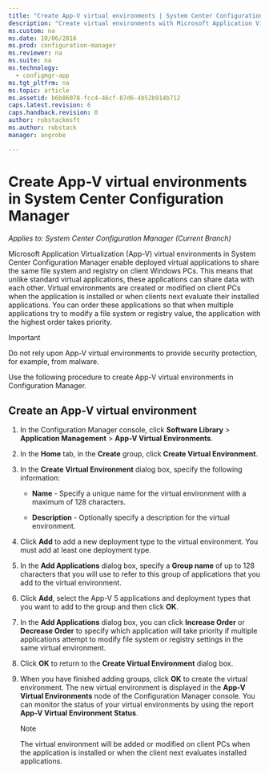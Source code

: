 ```yaml
---
title: "Create App-V virtual environments | System Center Configuration Manager"
description: "Create virtual environments with Microsoft Application Virtualization so apps can share data with each other."
ms.custom: na
ms.date: 10/06/2016
ms.prod: configuration-manager
ms.reviewer: na
ms.suite: na
ms.technology:
  - configmgr-app
ms.tgt_pltfrm: na
ms.topic: article
ms.assetid: b6b86078-fcc4-46cf-87d6-4b52b914b712
caps.latest.revision: 6
caps.handback.revision: 0
author: robstackmsftms.author: robstackmanager: angrobe

---
```

# Create App-V virtual environments in System Center Configuration Manager*Applies to: System Center Configuration Manager (Current Branch)*
Microsoft Application Virtualization (App-V) virtual environments in System Center Configuration Manager enable deployed virtual applications to share the same file system and registry on client Windows PCs. This means that unlike standard virtual applications, these applications can share data with each other. Virtual environments are created or modified on client PCs when the application is installed or when clients next evaluate their installed applications. You can order these applications so that when multiple applications try to modify a file system or registry value, the application with the highest order takes priority.  

> [!IMPORTANT]  
>  Do not rely upon App-V virtual environments to provide security protection, for example, from malware.  

 Use the following procedure to create App-V virtual environments in Configuration Manager.  

## Create an App-V virtual environment  

1.  In the Configuration Manager console, click **Software Library** > **Application Management** > **App-V Virtual Environments**.  

3.  In the **Home** tab, in the **Create** group, click **Create Virtual Environment**.  

4.  In the **Create Virtual Environment** dialog box, specify the following information:  

    -   **Name** - Specify a unique name for the virtual environment with a maximum of 128 characters.  

    -   **Description** - Optionally specify a description for the virtual environment.  

5.  Click **Add** to add a new deployment type to the virtual environment. You must add at least one deployment type.  

6.  In the **Add Applications** dialog box, specify a **Group name** of up to 128 characters that you will use to refer to this group of applications that you add to the virtual environment.  

7.  Click **Add**, select the App-V 5 applications and deployment types that you want to add to the group and then click **OK**.  

8.  In the **Add Applications** dialog box, you can click **Increase Order** or **Decrease Order** to specify which application will take priority if multiple applications attempt to modify file system or registry settings in the same virtual environment.  

9. Click **OK** to return to the **Create Virtual Environment** dialog box.  

10. When you have finished adding groups, click **OK** to create the virtual environment. The new virtual environment is displayed in the **App-V Virtual Environments** node of the Configuration Manager console. You can monitor the status of your virtual environments by using the report **App-V Virtual Environment Status**.  

    > [!NOTE]  
    >  The virtual environment will be added or modified on client PCs when the application is installed or when the client next evaluates installed applications.  
